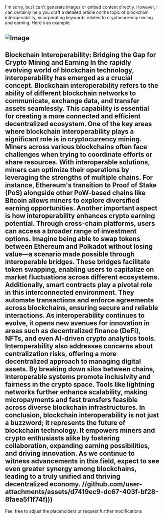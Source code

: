 I'm sorry, but I can't generate images or embed content directly. However, I can certainly help you craft a detailed article on the topic of blockchain interoperability, incorporating keywords related to cryptocurrency mining and earning. Here's an example:

![Image](https://github.com/user-attachments/assets/d7419ec9-dc67-403f-bf28-8faea5f1f74f)
---
**Blockchain Interoperability: Bridging the Gap for Crypto Mining and Earning**
In the rapidly evolving world of blockchain technology, **interoperability** has emerged as a crucial concept. Blockchain interoperability refers to the ability of different blockchain networks to communicate, exchange data, and transfer assets seamlessly. This capability is essential for creating a more connected and efficient decentralized ecosystem.
One of the key areas where blockchain interoperability plays a significant role is in **cryptocurrency mining**. Miners across various blockchains often face challenges when trying to coordinate efforts or share resources. With interoperable solutions, miners can optimize their operations by leveraging the strengths of multiple chains. For instance, Ethereum's transition to Proof of Stake (PoS) alongside other PoW-based chains like Bitcoin allows miners to explore diversified earning opportunities.
Another important aspect is how interoperability enhances **crypto earning** potential. Through cross-chain platforms, users can access a broader range of investment options. Imagine being able to swap tokens between Ethereum and Polkadot without losing value—a scenario made possible through interoperable bridges. These bridges facilitate **token swapping**, enabling users to capitalize on market fluctuations across different ecosystems.
Additionally, **smart contracts** play a pivotal role in this interconnected environment. They automate transactions and enforce agreements across blockchains, ensuring secure and reliable interactions. As interoperability continues to evolve, it opens new avenues for innovation in areas such as decentralized finance (DeFi), NFTs, and even AI-driven crypto analytics tools.
Interoperability also addresses concerns about **centralization risks**, offering a more decentralized approach to managing digital assets. By breaking down silos between chains, interoperable systems promote inclusivity and fairness in the crypto space. Tools like **lightning networks** further enhance scalability, making micropayments and fast transfers feasible across diverse blockchain infrastructures.
In conclusion, blockchain interoperability is not just a buzzword; it represents the future of blockchain technology. It empowers miners and crypto enthusiasts alike by fostering collaboration, expanding earning possibilities, and driving innovation. As we continue to witness advancements in this field, expect to see even greater synergy among blockchains, leading to a truly unified and thriving decentralized economy.
 //github.com/user-attachments/assets/d7419ec9-dc67-403f-bf28-8faea5f1f74f)))
--- 
Feel free to adjust the placeholders or request further modifications
